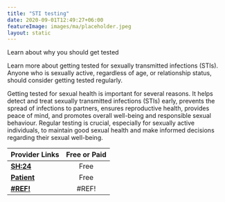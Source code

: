 ```yaml
---
title: "STI testing"
date: 2020-09-01T12:49:27+06:00
featureImage: images/ma/placeholder.jpeg
layout: static
---
```


Learn about why you should get tested

Learn more about getting tested for sexually transmitted infections (STIs). Anyone who is sexually active, regardless of age, or relationship status, should consider getting tested regularly.

Getting tested for sexual health is important for several reasons. It helps detect and treat sexually transmitted infections (STIs) early, prevents the spread of infections to partners, ensures reproductive health, provides peace of mind, and promotes overall well-being and responsible sexual behaviour. Regular testing is crucial, especially for sexually active individuals, to maintain good sexual health and make informed decisions regarding their sexual well-being.

| Provider Links      | Free or Paid  |  
| :-----------          | :--------------:      |  
| [**SH:24**](https://sh24.org.uk/) | Free  | 
| [**Patient**](https://patient.info/news-and-features/why-regular-sti-checks-are-so-important) | Free  | 
| [**#REF!**](#REF!) | #REF! | 
  

<br/><br/>






